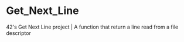 # Get_Next_Line
42's Get Next Line project | A function that return a line read from a file descriptor
